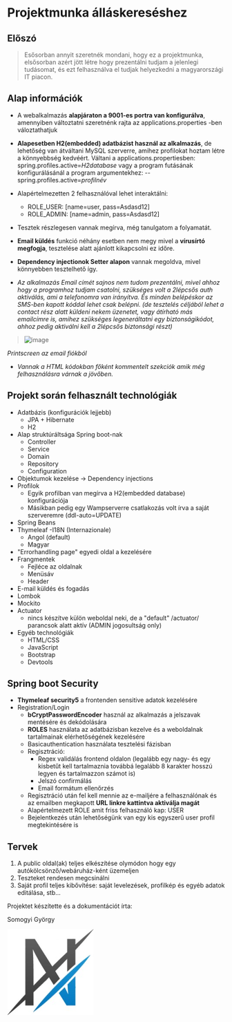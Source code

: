 # Projektmunka álláskereséshez

## Előszó
> Esősorban annyit szeretnék mondani, hogy ez a projektmunka, elsősorban azért jött létre hogy prezentálni tudjam a jelenlegi tudásomat, 
> és ezt felhasználva el tudjak helyezkedni a magyarországi IT piacon.

## Alap információk
- A webalkalmazás **alapjáraton a 9001-es portra van konfigurálva**, amennyiben változtatni szeretnénk rajta az applications.properties -ben váloztathatjuk

- **Alapesetben H2(embedded) adatbázist használ az alkalmazás**, de lehetőség van átváltani MySQL szerverre, amihez profilokat hoztam létre a könnyebbség kedvéért. 
Váltani a applications.propertiesben: spring.profiles.active=*H2database* vagy a program futásának konfigurálásánál a program argumentekhez: --spring.profiles.active=*profilnév*

- Alapértelmezetten 2 felhasználóval lehet interaktálni: 
  - ROLE_USER: [name=user, pass=Asdasd12]  
  - ROLE_ADMIN: [name=admin, pass=Asdasd12]

- Tesztek részlegesen vannak megírva, még tanulgatom a folyamatát.

- **Email küldés** funkció néhány esetben nem megy mivel a **vírusírtó megfogja**, tesztelése alatt ajánlott kikapcsolni ez időre.

- **Dependency injectionok Setter alapon** vannak megoldva, mivel könnyebben tesztelhető így.

- *Az alkalmazás Email címét sajnos nem tudom prezentálni, mivel ahhoz hogy a programhoz tudjam csatolni, szükséges volt a 2lépcsős auth aktiválás, ami a telefonomra van irányítva. És minden belépéskor az SMS-ben kapott kóddal lehet csak belépni. (de tesztelés céljából lehet a contact rész alatt küldeni nekem üzenetet, vagy átírható más emailcímre is, amihez szükséges legeneráltatni egy biztonságikódot, ahhoz pedig aktiválni kell a 2lépcsős biztonsági részt)*

> ![image](https://user-images.githubusercontent.com/70749881/114166312-dfaa7380-992d-11eb-8b79-3f4548bde6b4.png)

*Printscreen az email fiókból*
- *Vannak a HTML kódokban főként kommentelt szekciók amik még felhasználásra várnak a jövőben.*

## Projekt során felhasznált technológiák
- Adatbázis (konfigurációk lejjebb)
  - JPA + Hibernate
  - H2
- Alap struktúráltsága Spring boot-nak
  - Controller
  - Service
  - Domain
  - Repository
  - Configuration
- Objektumok kezelése -> Dependency injections
- Profilok
  - Egyik profilban van megírva a H2(embedded database) konfigurációja
  - Másikban pedig egy Wampserverre csatlakozás volt írva a saját szerveremre (ddl-auto=UPDATE)
- Spring Beans
- Thymeleaf
-I18N (Internazionale)
  - Angol (default)
  - Magyar
- "Errorhandling page" egyedi oldal a kezelésére
- Frangmentek
  - Fejléce az oldalnak
  - Menüsáv
  - Header
- E-mail küldés és fogadás
- Lombok
- Mockito
- Actuator
  - nincs készítve külön weboldal neki, de a "default" /actuator/ parancsok alatt aktív  (ADMIN jogosultság only)
- Egyéb technológiák
  - HTML/CSS
  - JavaScript
  - Bootstrap
  - Devtools

## Spring boot Security
- **Thymeleaf security5** a frontenden sensitive adatok kezelésére
- Registration/Login
  - **bCryptPasswordEncoder** használ az alkalmazás a jelszavak mentésére és dekódolására
  - **ROLES** használata az adatbázisban kezelve és a weboldalnak tartalmainak elérhetőségének kezelésére
  - Basicauthentication használata tesztelési fázisban
  - Regisztráció:
    - Regex validálás frontend oldalon (legalább egy nagy- és egy kisbetűt kell tartalmaznia továbbá legalább 8 karakter hosszú legyen és tartalmazzon számot is)
    - Jelszó confirmálás
    - Email formátum ellenőrzés
  - Regisztráció után fel kell mennie az e-mailjére a felhasználónak és az emailben megkapott **URL linkre kattintva aktiválja magát**
  - Alapértelmezett ROLE amit friss felhasználó kap: USER
  - Bejelentkezés után lehetőségünk van egy kis egyszerű user profil megtekintésére is

## Tervek
1. A public oldal(ak) teljes elkészítése olymódon hogy egy autókölcsönző/webáruház-ként üzemeljen
2. Teszteket rendesen megcsinálni
3. Saját profil teljes kibővítése: saját levelezések, profilkép és egyéb adatok editálása, stb...




Projektet készítette és a dokumentációt írta:

Somogyi György

![favicon](/src/main/resources/static/img/icons/favicon.jpg)
